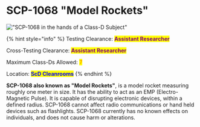 # SCP-1068 "Model Rockets"

!["SCP-1068 in the hands of a Class-D Subject"](https://nikkogfx.io/R2e6kiUvG)

{% hint style="info" %}
Testing Clearance: <mark style="color:purple;">**Assistant Researcher**</mark>

Cross-Testing Clearance: <mark style="color:purple;">**Assistant Researcher**</mark>

Maximum Class-Ds Allowed: <mark style="color:orange;">**7**</mark>

Location: <mark style="color:blue;">**ScD Cleanrooms**</mark>
{% endhint %}

**SCP-1068 also known as "Model Rockets"**, is a model rocket measuring roughly one meter in size. It has the ability to act as an EMP (Electro-Magnetic Pulse). It is capable of disrupting electronic devices, within a defined radius. SCP-1068 cannot affect radio communications or hand held devices such as flashlights. SCP-1068 currently has no known effects on individuals, and does not cause harm or alterations.
